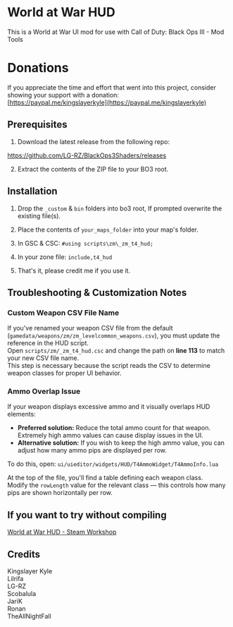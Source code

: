 # World at War HUD
This is a World at War UI mod for use with Call of Duty: Black Ops III - Mod Tools

# Donations
If you appreciate the time and effort that went into this project, consider showing your support with a donation:\
[https://paypal.me/kingslayerkyle](https://paypal.me/kingslayerkyle)

## Prerequisites
1) Download the latest release from the following repo:

https://github.com/LG-RZ/BlackOps3Shaders/releases

2) Extract the contents of the ZIP file to your BO3 root.

## Installation
1) Drop the `_custom` & `bin` folders into bo3 root, If prompted overwrite the existing file(s).

2) Place the contents of `your_maps_folder` into your map's folder.

3) In GSC & CSC:
`#using scripts\zm\_zm_t4_hud;`

4) In your zone file:
`include,t4_hud`

5) That's it, please credit me if you use it.

## Troubleshooting & Customization Notes

### Custom Weapon CSV File Name
If you've renamed your weapon CSV file from the default (`gamedata/weapons/zm/zm_levelcommon_weapons.csv`), you must update the reference in the HUD script.  
Open `scripts/zm/_zm_t4_hud.csc` and change the path on **line 113** to match your new CSV file name.  
This step is necessary because the script reads the CSV to determine weapon classes for proper UI behavior.

### Ammo Overlap Issue
If your weapon displays excessive ammo and it visually overlaps HUD elements:

- **Preferred solution:** Reduce the total ammo count for that weapon. Extremely high ammo values can cause display issues in the UI.
- **Alternative solution:** If you wish to keep the high ammo value, you can adjust how many ammo pips are displayed per row.

To do this, open:
`ui/uieditor/widgets/HUD/T4AmmoWidget/T4AmmoInfo.lua`

At the top of the file, you'll find a table defining each weapon class.  
Modify the `rowLength` value for the relevant class — this controls how many pips are shown horizontally per row.

## If you want to try without compiling
[World at War HUD - Steam Workshop](https://steamcommunity.com/sharedfiles/filedetails/?id=3507219917)

## Credits
Kingslayer Kyle\
Lilrifa\
LG-RZ\
Scobalula\
JariK\
Ronan\
TheAllNightFall